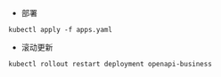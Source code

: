 - 部署

```shell
kubectl apply -f apps.yaml
```

- 滚动更新
```shell
kubectl rollout restart deployment openapi-business
```